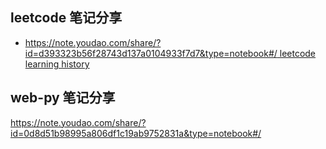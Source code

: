 ## leetcode 笔记分享
- [https://note.youdao.com/share/?id=d393323b56f28743d137a0104933f7d7&type=notebook#/
leetcode learning history](https://note.youdao.com/share/?id=d393323b56f28743d137a0104933f7d7&type=notebook#/)

## web-py 笔记分享
https://note.youdao.com/share/?id=0d8d51b98995a806df1c19ab9752831a&type=notebook#/
